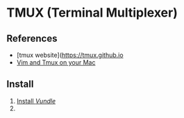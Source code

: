 TMUX (Terminal Multiplexer)
============================

References
-----------
* [tmux website](https://tmux.github.io
* [Vim and Tmux on your Mac](http://fideloper.com/mac-vim-tmux)

Install
-------
1. [Install *Vundle*](https://github.com/brandyn1bennett/documentation/blob/master/terminal/vundle.md)
2. 